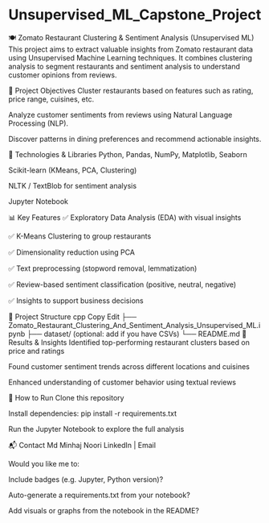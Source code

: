 # Unsupervised_ML_Capstone_Project

🍽️ Zomato Restaurant Clustering & Sentiment Analysis (Unsupervised ML)
This project aims to extract valuable insights from Zomato restaurant data using Unsupervised Machine Learning techniques. It combines clustering analysis to segment restaurants and sentiment analysis to understand customer opinions from reviews.

🚀 Project Objectives
Cluster restaurants based on features such as rating, price range, cuisines, etc.

Analyze customer sentiments from reviews using Natural Language Processing (NLP).

Discover patterns in dining preferences and recommend actionable insights.

🔧 Technologies & Libraries
Python, Pandas, NumPy, Matplotlib, Seaborn

Scikit-learn (KMeans, PCA, Clustering)

NLTK / TextBlob for sentiment analysis

Jupyter Notebook

📊 Key Features
✅ Exploratory Data Analysis (EDA) with visual insights

✅ K-Means Clustering to group restaurants

✅ Dimensionality reduction using PCA

✅ Text preprocessing (stopword removal, lemmatization)

✅ Review-based sentiment classification (positive, neutral, negative)

✅ Insights to support business decisions

📁 Project Structure
cpp
Copy
Edit
├── Zomato_Restaurant_Clustering_And_Sentiment_Analysis_Unsupervised_ML.ipynb
├── dataset/ (optional: add if you have CSVs)
└── README.md
📌 Results & Insights
Identified top-performing restaurant clusters based on price and ratings

Found customer sentiment trends across different locations and cuisines

Enhanced understanding of customer behavior using textual reviews

📎 How to Run
Clone this repository

Install dependencies: pip install -r requirements.txt

Run the Jupyter Notebook to explore the full analysis

📬 Contact
Md Minhaj Noori
LinkedIn | Email

Would you like me to:

Include badges (e.g. Jupyter, Python version)?

Auto-generate a requirements.txt from your notebook?

Add visuals or graphs from the notebook in the README?
